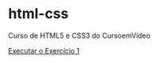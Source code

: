 # html-css
 Curso de HTML5 e CSS3 do CursoemVídeo

<a href="https://engenheirogustavosantos.github.io/html-css/exercicios/ex001">Executar o Exercício 1</a> 

